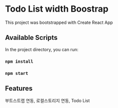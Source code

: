 # Todo List width Boostrap

This project was bootstrapped with Create React App

## Available Scripts

In the project directory, you can run:

### `npm install`
### `npm start`

## Features

부트스트랩 연동, 로컬스토리지 연동, Todo List
